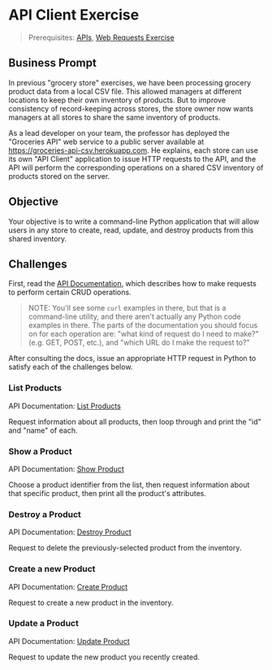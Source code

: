 # API Client Exercise

> Prerequisites: [APIs](/notes/apis.md), [Web Requests Exercise](/exercises/web-requests.md)

## Business Prompt

In previous "grocery store" exercises, we have been processing grocery product data from a local CSV file. This allowed managers at different locations to keep their own inventory of products. But to improve consistency of record-keeping across stores, the store owner now wants managers at all stores to share the same inventory of products.

As a lead developer on your team, the professor has deployed the "Groceries API" web service to a public server available at https://groceries-api-csv.herokuapp.com. He explains, each store can use its own "API Client" application to issue HTTP requests to the API, and the API will perform the corresponding operations on a shared CSV inventory of products stored on the server.

## Objective

Your objective is to write a command-line Python application that will allow users in any store to create, read, update, and destroy products from this shared inventory.

## Challenges

First, read the [API Documentation](https://github.com/prof-rossetti/products-api-flask/blob/csv/DOCS.md), which describes how to make requests to perform certain CRUD operations.

> NOTE: You'll see some `curl` examples in there, but that is a command-line utility, and there aren't actually any Python code examples in there. The parts of the documentation you should focus on for each operation are: "what kind of request do I need to make?" (e.g. GET, POST, etc.), and "which URL do I make the request to?"

After consulting the docs, issue an appropriate HTTP request in Python to satisfy each of the challenges below.

### List Products

API Documentation: [List Products](https://github.com/prof-rossetti/products-api-flask/blob/csv/DOCS.md#list-products)

Request information about all products, then loop through and print the "id" and "name" of each.

### Show a Product

API Documentation: [Show Product](https://github.com/prof-rossetti/products-api-flask/blob/csv/DOCS.md#show-product)

Choose a product identifier from the list, then request information about that specific product, then print all the product's attributes.

### Destroy a Product

API Documentation: [Destroy Product](https://github.com/prof-rossetti/products-api-flask/blob/csv/DOCS.md#destroy-product)

Request to delete the previously-selected product from the inventory.

### Create a new Product

API Documentation: [Create Product](https://github.com/prof-rossetti/products-api-flask/blob/csv/DOCS.md#create-product)

Request to create a new product in the inventory.

### Update a Product

API Documentation: [Update Product](https://github.com/prof-rossetti/products-api-flask/blob/csv/DOCS.md#update-product)

Request to update the new product you recently created.
